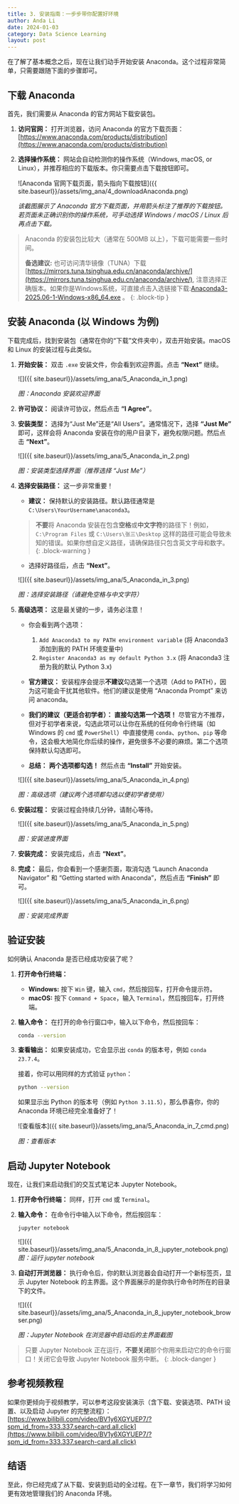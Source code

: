 ```yaml
---
title: 3. 安装指南：一步步带你配置好环境
author: Anda Li
date: 2024-01-03
category: Data Science Learning
layout: post
---
```


在了解了基本概念之后，现在让我们动手开始安装 Anaconda。这个过程非常简单，只需要跟随下面的步骤即可。

## 下载 Anaconda

首先，我们需要从 Anaconda 的官方网站下载安装包。 

1.  **访问官网：** 打开浏览器，访问 Anaconda 的官方下载页面：[https://www.anaconda.com/products/distribution](https://www.anaconda.com/products/distribution)
   
2.  **选择操作系统：** 网站会自动检测你的操作系统（Windows, macOS, or Linux），并推荐相应的下载版本。你只需要点击下载按钮即可。

    ![Anaconda 官网下载页面，箭头指向下载按钮]({{ site.baseurl}}/assets/img_ana/4_downloadAnaconda.png)
    
    *该截图展示了 Anaconda 官方下载页面，并用箭头标注了推荐的下载按钮。若页面未正确识别你的操作系统，可手动选择 Windows / macOS / Linux 后再点击下载。*

> Anaconda 的安装包比较大（通常在 500MB 以上），下载可能需要一些时间。
> 
> **备选建议:** 也可访问清华镜像（TUNA）下载 [https://mirrors.tuna.tsinghua.edu.cn/anaconda/archive/](https://mirrors.tuna.tsinghua.edu.cn/anaconda/archive/), 注意选择正确版本。如果你是Windows系统，可直接点击入选链接下载:[Anaconda3-2025.06-1-Windows-x86_64.exe](https://mirrors.tuna.tsinghua.edu.cn/anaconda/archive/Anaconda3-2025.06-1-Windows-x86_64.exe) 。
{: .block-tip }

## 安装 Anaconda (以 Windows 为例)

下载完成后，找到安装包（通常在你的“下载”文件夹中），双击开始安装。macOS 和 Linux 的安装过程与此类似。

1.  **开始安装：** 双击 `.exe` 安装文件，你会看到欢迎界面。点击 **“Next”** 继续。

    ![]({{ site.baseurl}}/assets/img_ana/5_Anaconda_in_1.png)

    *图：Anaconda 安装欢迎界面*

2.  **许可协议：** 阅读许可协议，然后点击 **“I Agree”**。

3.  **安装类型：** 选择为“Just Me”还是“All Users”。通常情况下，选择 **“Just Me”** 即可，这样会将 Anaconda 安装在你的用户目录下，避免权限问题。然后点击 **“Next”**。

    ![]({{ site.baseurl}}/assets/img_ana/5_Anaconda_in_2.png)

    *图：安装类型选择界面（推荐选择 “Just Me”）*

4.  **选择安装路径：** 这一步非常重要！

    *   **建议：** 保持默认的安装路径。默认路径通常是 `C:\Users\YourUsername\anaconda3`。

    > **不要**将 Anaconda 安装在包含**空格**或**中文字符**的路径下！例如，`C:\Program Files` 或 `C:\Users\张三\Desktop` 这样的路径可能会导致未知的错误。如果你想自定义路径，请确保路径只包含英文字母和数字。
    {: .block-warning }


    * 选择好路径后，点击 **“Next”**。

    ![]({{ site.baseurl}}/assets/img_ana/5_Anaconda_in_3.png)
    
    *图：选择安装路径（请避免空格与中文字符）*

1.  **高级选项：** 这是最关键的一步，请务必注意！
    
    *   你会看到两个选项：
        1.  `Add Anaconda3 to my PATH environment variable` (将 Anaconda3 添加到我的 PATH 环境变量中)
        2.  `Register Anaconda3 as my default Python 3.x` (将 Anaconda3 注册为我的默认 Python 3.x)

    *   **官方建议：** 安装程序会提示**不建议**勾选第一个选项（Add to PATH），因为这可能会干扰其他软件。他们的建议是使用 “Anaconda Prompt” 来访问 anaconda。
    *   **我们的建议（更适合初学者）：** **直接勾选第一个选项！** 尽管官方不推荐，但对于初学者来说，勾选此项可以让你在系统的任何命令行终端（如 Windows 的 `cmd` 或 `PowerShell`）中直接使用 `conda`、`python`、`pip` 等命令，这会极大地简化你后续的操作，避免很多不必要的麻烦。第二个选项保持默认勾选即可。
    *   **总结：** **两个选项都勾选！** 然后点击 **“Install”** 开始安装。

    ![]({{ site.baseurl}}/assets/img_ana/5_Anaconda_in_4.png)

    *图：高级选项（建议两个选项都勾选以便初学者使用）*

2.  **安装过程：** 安装过程会持续几分钟，请耐心等待。

    ![]({{ site.baseurl}}/assets/img_ana/5_Anaconda_in_5.png)

    *图：安装进度界面*

3.  **安装完成：** 安装完成后，点击 **“Next”**。

4.  **完成：** 最后，你会看到一个感谢页面，取消勾选 “Launch Anaconda Navigator” 和 “Getting started with Anaconda”，然后点击 **“Finish”** 即可。

    ![]({{ site.baseurl}}/assets/img_ana/5_Anaconda_in_6.png)

    *图：安装完成界面*

## 验证安装

如何确认 Anaconda 是否已经成功安装了呢？

1.  **打开命令行终端：**
    *   **Windows:** 按下 `Win` 键，输入 `cmd`，然后按回车，打开命令提示符。
    *   **macOS:** 按下 `Command + Space`，输入 `Terminal`，然后按回车，打开终端。

2.  **输入命令：** 在打开的命令行窗口中，输入以下命令，然后按回车：

    ```bash
    conda --version
    ```

3.  **查看输出：** 如果安装成功，它会显示出 `conda` 的版本号，例如 `conda 23.7.4`。   

    接着，你可以用同样的方式验证 `python`：

    ```bash
    python --version
    ```

    如果显示出 Python 的版本号（例如 `Python 3.11.5`），那么恭喜你，你的 Anaconda 环境已经完全准备好了！

    ![查看版本]({{ site.baseurl}}/assets/img_ana/5_Anaconda_in_7_cmd.png)

    *图：查看版本*

## 启动 Jupyter Notebook

现在，让我们来启动我们的交互式笔记本 Jupyter Notebook。

1.  **打开命令行终端：** 同样，打开 `cmd` 或 `Terminal`。

2.  **输入命令：** 在命令行中输入以下命令，然后按回车：

    ```bash
    jupyter notebook
    ```
    ![]({{ site.baseurl}}/assets/img_ana/5_Anaconda_in_8_jupyter_notebook.png)
    *图：运行 jupyter notebook*


3.  **自动打开浏览器：** 执行命令后，你的默认浏览器会自动打开一个新标签页，显示 Jupyter Notebook 的主界面。这个界面展示的是你执行命令时所在的目录下的文件。
   
    ![]({{ site.baseurl}}/assets/img_ana/5_Anaconda_in_8_jupyter_notebook_browser.png)

    *图：Jupyter Notebook 在浏览器中启动后的主界面截图*


> 只要 Jupyter Notebook 正在运行，**不要关闭**那个你用来启动它的命令行窗口！关闭它会导致 Jupyter Notebook 服务中断。
{: .block-danger }

## 参考视频教程

如果你更倾向于视频教学，可以参考这段安装演示（含下载、安装选项、PATH 设置、以及启动 Jupyter 的完整流程）：
[https://www.bilibili.com/video/BV1y6XGYUEP7/?spm_id_from=333.337.search-card.all.click](https://www.bilibili.com/video/BV1y6XGYUEP7/?spm_id_from=333.337.search-card.all.click)


## 结语
至此，你已经完成了从下载、安装到启动的全过程。在下一章节，我们将学习如何更有效地管理我们的 Anaconda 环境。